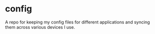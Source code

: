 # config
A repo for keeping my config files for different applications and syncing them across various devices I use.
